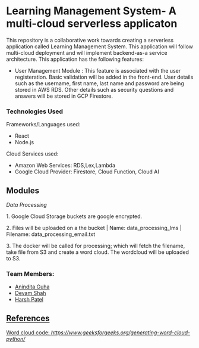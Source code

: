 <h1>Learning Management System- A multi-cloud serverless applicaton</h1>


<p>This repository is a collaborative work towards creating a serverless application called Learning Management System. This application will follow multi-cloud deployment and will implement backend-as-a service architecture. This application has the following features:</p>
<ul>
  <li> User Management Module : This feature is associated with the user registeration. Basic validation will be added in the front-end. User details such as the username, first name, last name and password are being stored in AWS RDS. Other details such as security questions and answers will be stored in GCP Firestore. </li>
 </ul>
 
<h3>Technologies Used</h3>
<p>Frameworks/Languages used:</p>
<ul>
<li> React </li>
<li> Node.js </li>
</ul>
<p>Cloud Services used:</p>
<ul>
<li>Amazon Web Services: RDS,Lex,Lambda</li>
<li>Google Cloud Provider: Firestore, Cloud Function, Cloud AI</li>
</ul>

<h2>Modules</h2>
<i><p>Data Processing</p></i>
<p>1. Google Cloud Storage buckets are google encrypted.</p>
<p>2. Files will be uploaded on a the bucket | Name: data_processing_lms | Filename: data_processing_email.txt</p>
<p>3. The docker will be called for processing; which will fetch the filename, take file from S3 and create a word cloud. The wordcloud will be uploaded to S3. </p>



<h3>Team Members:</h3>
<ul>
<li><a href="https://github.com/AninditaGuha98"> Anindita Guha </li>
<li> Devam Shah </li>
<li><a href="https://github.com/Harshpatel44"> Harsh Patel </li>
 </ul> 
 
 
 <h2>References</h2>
 
 Word cloud code: <i>https://www.geeksforgeeks.org/generating-word-cloud-python/</i>
